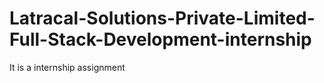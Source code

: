 # Latracal-Solutions-Private-Limited-Full-Stack-Development-internship
It is a internship assignment
